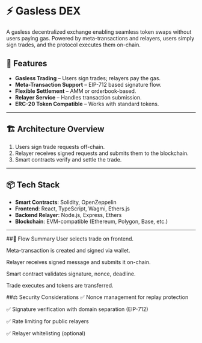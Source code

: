 # ⚡ Gasless DEX

A gasless decentralized exchange enabling seamless token swaps without users paying gas. Powered by meta-transactions and relayers, users simply sign trades, and the protocol executes them on-chain.

## 🚀 Features

- **Gasless Trading** – Users sign trades; relayers pay the gas.
- **Meta-Transaction Support** – EIP-712 based signature flow.
- **Flexible Settlement** – AMM or orderbook-based.
- **Relayer Service** – Handles transaction submission.
- **ERC-20 Token Compatible** – Works with standard tokens.

---

## 🏗️ Architecture Overview


1. Users sign trade requests off-chain.
2. Relayer receives signed requests and submits them to the blockchain.
3. Smart contracts verify and settle the trade.

---

## 📦 Tech Stack

- **Smart Contracts**: Solidity, OpenZeppelin
- **Frontend**: React, TypeScript, Wagmi, Ethers.js
- **Backend Relayer**: Node.js, Express, Ethers
- **Blockchain**: EVM-compatible (Ethereum, Polygon, Base, etc.)

---
##🔄 Flow Summary
User selects trade on frontend.

Meta-transaction is created and signed via wallet.

Relayer receives signed message and submits it on-chain.

Smart contract validates signature, nonce, deadline.

Trade executes and tokens are transferred.

##⚖️ Security Considerations
✅ Nonce management for replay protection

✅ Signature verification with domain separation (EIP-712)

✅ Rate limiting for public relayers

✅ Relayer whitelisting (optional)
